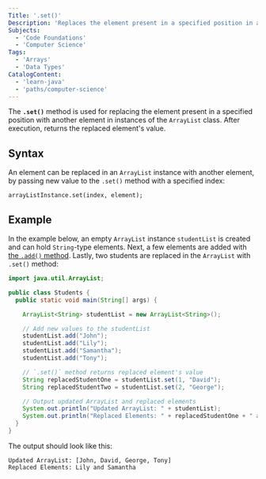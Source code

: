 ```yaml
---
Title: '.set()'
Description: 'Replaces the element present in a specified position in an ArrayList.'
Subjects:
  - 'Code Foundations'
  - 'Computer Science'
Tags:
  - 'Arrays'
  - 'Data Types'
CatalogContent:
  - 'learn-java'
  - 'paths/computer-science'
---
```


The **`.set()`** method is used for replacing the element present in a specified position with another element in instances of the `ArrayList` class. After execution, returns the replaced element's value.

## Syntax

An element can be replaced in an `ArrayList` instance with another element, by passing new value to the `.set()` method with a specified index:

```pseudo
arrayListInstance.set(index, element);
```

## Example

In the example below, an empty `ArrayList` instance `studentList` is created and can hold `String`-type elements. Next, a few elements are added with [the `.add()` method](https://www.codecademy.com/resources/docs/java/array-list/add). Lastly, two students are replaced in the `ArrayList` with `.set()` method:

```java
import java.util.ArrayList;

public class Students {
  public static void main(String[] args) {

    ArrayList<String> studentList = new ArrayList<String>();

    // Add new values to the studentList
    studentList.add("John");
    studentList.add("Lily");
    studentList.add("Samantha");
    studentList.add("Tony");

    // `.set()` method returns replaced element's value 
    String replacedStudentOne = studentList.set(1, "David");
    String replacedStudentTwo = studentList.set(2, "George");

    // Output updated ArrayList and replaced elements
    System.out.println("Updated ArrayList: " + studentList);
    System.out.println("Replaced Elements: " + replacedStudentOne + " and " + replacedStudentTwo);
  }
}
```

The output should look like this:

```shell
Updated ArrayList: [John, David, George, Tony]
Replaced Elements: Lily and Samantha
```